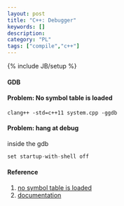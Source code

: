 ```yaml
--- 
layout: post 
title: "C++: Debugger" 
keywords: [] 
description: 
category: "PL"
tags: ["compile","c++"] 
--- 
```

{% include JB/setup %}


#### GDB



#### Problem: No symbol table is loaded

```shell
clang++ -std=c++11 system.cpp -ggdb
```

#### Problem: hang at debug
inside the gdb

```cpp
set startup-with-shell off
```


#### Reference
1. [no symbol table is loaded](https://coderwall.com/p/wyb2ug/how-fix-the-no-symbol-table-is-loaded-gdb-issue-on-mountain-lion)
2. [documentation](https://sourceware.org/gdb/current/onlinedocs/gdb/)

